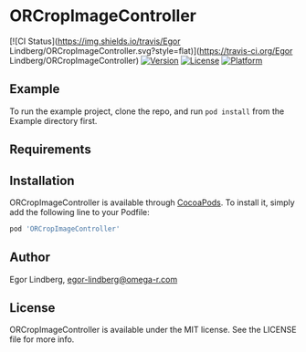 # ORCropImageController

[![CI Status](https://img.shields.io/travis/Egor Lindberg/ORCropImageController.svg?style=flat)](https://travis-ci.org/Egor Lindberg/ORCropImageController)
[![Version](https://img.shields.io/cocoapods/v/ORCropImageController.svg?style=flat)](https://cocoapods.org/pods/ORCropImageController)
[![License](https://img.shields.io/cocoapods/l/ORCropImageController.svg?style=flat)](https://cocoapods.org/pods/ORCropImageController)
[![Platform](https://img.shields.io/cocoapods/p/ORCropImageController.svg?style=flat)](https://cocoapods.org/pods/ORCropImageController)

## Example

To run the example project, clone the repo, and run `pod install` from the Example directory first.

## Requirements

## Installation

ORCropImageController is available through [CocoaPods](https://cocoapods.org). To install
it, simply add the following line to your Podfile:

```ruby
pod 'ORCropImageController'
```

## Author

Egor Lindberg, egor-lindberg@omega-r.com

## License

ORCropImageController is available under the MIT license. See the LICENSE file for more info.
